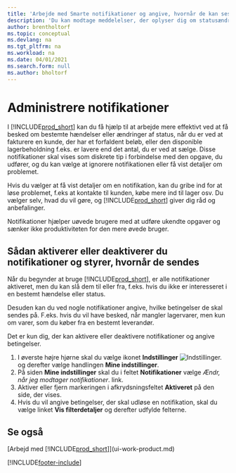 ```yaml
---
title: 'Arbejde med Smarte notifikationer og angive, hvornår de kan ses'
description: 'Du kan modtage meddelelser, der oplyser dig om statusændringer eller -begivenheder, f.eks. et forfaldent beløb eller lav lagerbeholdning.'
author: brentholtorf
ms.topic: conceptual
ms.devlang: na
ms.tgt_pltfrm: na
ms.workload: na
ms.date: 04/01/2021
ms.search.form: null
ms.author: bholtorf
---
```

# <a name="manage-notifications"></a><a name="manage-notifications"></a>Administrere notifikationer

I [!INCLUDE[prod_short](includes/prod_short.md)] kan du få hjælp til at arbejde mere effektivt ved at få besked om bestemte hændelser eller ændringer af status, når du er ved at fakturere en kunde, der har et forfaldent beløb, eller den disponible lagerbeholdning f.eks. er lavere end det antal, du er ved at sælge. Disse notifikationer skal vises som diskrete tip i forbindelse med den opgave, du udfører, og du kan vælge at ignorere notifikationen eller få vist detaljer om problemet.  

Hvis du vælger at få vist detaljer om en notifikation, kan du gribe ind for at løse problemet, f.eks at kontakte til kunden, købe mere ind til lager osv. Du vælger selv, hvad du vil gøre, og [!INCLUDE[prod_short](includes/prod_short.md)] giver dig råd og anbefalinger.  

Notifikationer hjælper uøvede brugere med at udføre ukendte opgaver og sænker ikke produktiviteten for den mere øvede bruger.  

## <a name="to-turn-notifications-on-or-off-and-control-when-they-are-sent"></a><a name="to-turn-notifications-on-or-off-and-control-when-they-are-sent"></a>Sådan aktiverer eller deaktiverer du notifikationer og styrer, hvornår de sendes

Når du begynder at bruge [!INCLUDE[prod_short](includes/prod_short.md)], er alle notifikationer aktiveret, men du kan slå dem til eller fra, f.eks. hvis du ikke er interesseret i en bestemt hændelse eller status.  

Desuden kan du ved nogle notifikationer angive, hvilke betingelser de skal sendes på. F.eks. hvis du vil have besked, når mangler lagervarer, men kun om varer, som du køber fra en bestemt leverandør.  

Det er kun dig, der kan aktivere eller deaktivere notifikationer og angive betingelser.  

1. I øverste højre hjørne skal du vælge ikonet **Indstillinger** ![Indstillinger.](media/ui-experience/settings_icon_small.png "Ikonet Indstillinger for rollecenter") og derefter vælge handlingen **Mine indstillinger**.  
2. På siden **Mine indstillinger** skal du i feltet **Notifikationer** vælge *Ændr, når jeg modtager notifikationer*. link.  
3. Aktiver eller fjern markeringen i afkrydsningsfeltet **Aktiveret** på den side, der vises.  
4. Hvis du vil angive betingelser, der skal udløse en notifikation, skal du vælge linket **Vis filterdetaljer** og derefter udfylde felterne.  

## <a name="see-also"></a><a name="see-also"></a>Se også

[Arbejd med [!INCLUDE[prod_short](includes/prod_short.md)]](ui-work-product.md)


[!INCLUDE[footer-include](includes/footer-banner.md)]
